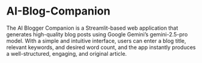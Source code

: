 # AI-Blog-Companion
The AI Blogger Companion is a Streamlit-based web application that generates high-quality blog posts using Google Gemini’s gemini-2.5-pro model. With a simple and intuitive interface, users can enter a blog title, relevant keywords, and desired word count, and the app instantly produces a well-structured, engaging, and original article.
